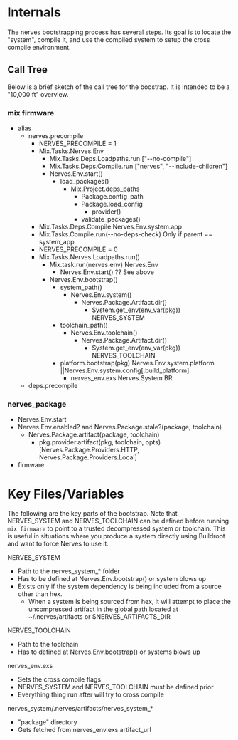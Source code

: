 # Internals

The nerves bootstrapping process has several steps.  Its goal is to locate 
the "system", compile it, and use the compiled system to setup the cross 
compile environment.

## Call Tree

Below is a brief sketch of the call tree for the boostrap.  It is intended
to be a "10,000 ft" overview.

### mix firmware
* alias
  * nerves.precompile
    * NERVES_PRECOMPILE = 1
    * Mix.Tasks.Nerves.Env
      * Mix.Tasks.Deps.Loadpaths.run ["--no-compile"]
      * Mix.Tasks.Deps.Compile.run ["nerves", "--include-children"]
      * Nerves.Env.start()
        * load_packages()
            * Mix.Project.deps_paths
              * Package.config_path
              * Package.load_config
                * provider()
              * validate_packages()
    * Mix.Tasks.Deps.Compile Nerves.Env.system.app
    * Mix.Tasks.Compile.run(--no-deps-check) Only if parent == system_app
    * NERVES_PRECOMPILE = 0
    * Mix.Tasks.Nerves.Loadpaths.run()
      * Mix.task.run(nerves.env) Nerves.Env
        * Nerves.Env.start() ?? See above
      * Nerves.Env.bootstrap()
        * system_path()
          * Nerves.Env.system()
            * Nerves.Package.Artifact.dir()
              * System.get_env(env_var(pkg)) NERVES_SYSTEM
        * toolchain_path()
          * Nerves.Env.toolchain()
            * Nerves.Package.Artifact.dir()
              * System.get_env(env_var(pkg)) NERVES_TOOLCHAIN
        * platform.bootstrap(pkg) Nerves.Env.system.platform ||Nerves.Env.system.config[:build_platform]
          * nerves_env.exs Nerves.System.BR
  * deps.precompile

### nerves_package
  * Nerves.Env.start
  * Nerves.Env.enabled? and Nerves.Package.stale?(package, toolchain)
    * Nerves.Package.artifact(package, toolchain)
      * pkg.provider.artifact(pkg, toolchain, opts) [Nerves.Package.Providers.HTTP, Nerves.Package.Providers.Local]
* firmware

# Key Files/Variables

The following are the key parts of the bootstrap.  Note that NERVES_SYSTEM and 
NERVES_TOOLCHAIN can be defined before running `mix firmware` to point to a 
trusted decompressed system or toolchain. This is useful in situations where 
you produce a system directly using Buildroot and want to force Nerves to use it.

NERVES_SYSTEM 
  * Path to the nerves_system_* folder
  * Has to be defined at Nerves.Env.bootstrap() or system blows up
  * Exists only if the system dependency is being included from a source other than hex.
    * When a system is being sourced from hex, it will attempt to place the uncompressed artifact in the global path located at ~/.nerves/artifacts or $NERVES_ARTIFACTS_DIR

NERVES_TOOLCHAIN 
  * Path to the toolchain
  * Has to defined at Nerves.Env.bootstrap() or systems blows up

nerves_env.exs
  * Sets the cross compile flags
  * NERVES_SYSTEM and NERVES_TOOLCHAIN must be defined prior
  * Everything thing run after will try to cross compile

nerves_system/.nerves/artifacts/nerves_system_*
   * "package" directory
   * Gets fetched from nerves_env.exs artifact_url

